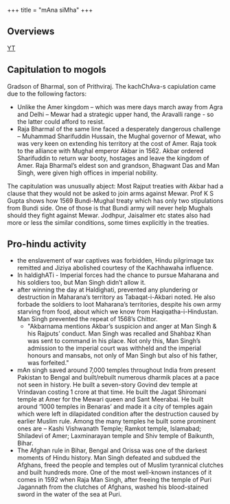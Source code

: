 +++
title = "mAna siMha"
+++

## Overviews
[YT](https://www.youtube.com/watch?v=cUghBY8wKeY)

## Capitulation to mogols
Gradson of Bharmal, son of Prithviraj. The kachChAva-s capiulation came due to the following factors:

- Unlike the Amer kingdom – which was mere days march away from Agra and Delhi – Mewar had a strategic upper hand, the Aravalli range - so the latter could afford to resist.
- Raja Bharmal of the same line faced a desperately dangerous challenge – Muhammad Sharifuddin Hussain, the Mughal governor of Mewat, who was very keen on extending his territory at the cost of Amer. Raja took to the alliance with Mughal emperor Akbar in 1562. Akbar ordered Sharifuddin to return war booty, hostages and leave the kingdom of Amer. Raja Bharmal’s eldest son and grandson, Bhagwant Das and Man Singh, were given high offices in imperial nobility.

The capitulation was unusually abject: Most Rajput treaties with Akbar had a clause that they would not be asked to join arms against Mewar. Prof K S Gupta shows how 1569 Bundi-Mughal treaty which has only two stipulations from Bundi side. One of those is that Bundi army will never help Mughals should they fight against Mewar. Jodhpur, Jaisalmer etc states also had more or less the similar conditions, some times explicitly in the treaties.


## Pro-hindu activity
- the enslavement of war captives was forbidden, Hindu pilgrimage tax remitted and Jiziya abolished courtesy of the Kachhawaha influence. 
- In haldighATi - Imperial forces had the chance to pursue Maharana and his soldiers too, but Man Singh didn’t allow it. 
- after winning the day at Haldighati, prevented any plundering or destruction in Maharana’s territory as Tabaqat-i-Akbari noted. He also forbade the soldiers to loot Maharana’s territories, despite his own army starving from food, about which we know from Haqiqatha-i-Hindustan. Man Singh prevented the repeat of 1568’s Chittor. 
  - "Akbarnama mentions Akbar’s suspicion and anger at Man Singh & his Rajputs’ conduct. Man Singh was recalled and Shahbaz Khan was sent to command in his place. Not only this, Man Singh’s admission to the imperial court was withheld and the imperial honours and mansabs, not only of Man Singh but also of his father, was forfeited."
- mAn singh saved around 7,000 temples throughout India from present Pakistan to Bengal and built/rebuilt numerous dharmik places at a pace not seen in history. He built a seven-story Govind dev temple at Vrindavan costing 1 crore at that time. He built the Jagat Shiromani temple at Amer for the Mewari queen and Sant Meerabai. He built around ‘1000 temples in Benaras’ and made it a city of temples again which were left in dilapidated condition after the destruction caused by earlier Muslim rule. Among the many temples he built some prominent ones are – Kashi Vishwanath Temple; Ramkot temple, Islamabad; Shiladevi of Amer; Laxminarayan temple and Shiv temple of Baikunth, Bihar.
- The Afghan rule in Bihar, Bengal and Orissa was one of the darkest moments of Hindu history. Man Singh defeated and subdued the Afghans, freed the people and temples out of Muslim tyrannical clutches and built hundreds more. One of the most well-known instances of it comes in 1592 when Raja Man Singh, after freeing the temple of Puri Jagannath from the clutches of Afghans, washed his blood-stained sword in the water of the sea at Puri.